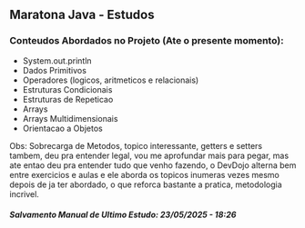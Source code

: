 ## Maratona Java - Estudos

### Conteudos Abordados no Projeto (Ate o presente momento):
- System.out.println
- Dados Primitivos
- Operadores (logicos, aritmeticos e relacionais)
- Estruturas Condicionais
- Estruturas de Repeticao
- Arrays
- Arrays Multidimensionais
- Orientacao a Objetos

Obs: Sobrecarga de Metodos, topico interessante, getters e setters tambem, deu pra entender legal, vou me aprofundar mais para pegar, mas ate entao deu pra entender tudo que venho fazendo, o DevDojo alterna bem entre exercicios e aulas e ele aborda os topicos inumeras vezes mesmo depois de ja ter abordado, o que reforca bastante a pratica, metodologia incrivel.
#### *Salvamento Manual de Ultimo Estudo: 23/05/2025 - 18:26*